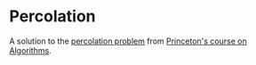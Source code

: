 # Percolation

A solution to the [percolation problem](https://introcs.cs.princeton.edu/java/24percolation/) from [Princeton's course on Algorithms](https://www.coursera.org/learn/algorithms-part1).
